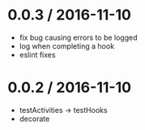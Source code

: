 
0.0.3 / 2016-11-10
==================

  * fix bug causing errors to be logged
  * log when completing a hook
  * eslint fixes

0.0.2 / 2016-11-10
==================

  * testActivities -> testHooks
  * decorate
